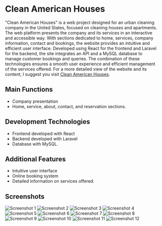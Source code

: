 # Clean American Houses

"Clean American Houses" is a web project designed for an urban cleaning company in the United States, focused on cleaning houses and apartments. The web platform presents the company and its services in an interactive and accessible way. With sections dedicated to home, services, company information, contact and bookings, the website provides an intuitive and efficient user interface. Developed using React for the frontend and Laravel for the backend, the site integrates an API and a MySQL database to manage customer bookings and queries. The combination of these technologies ensures a smooth user experience and efficient management of the services offered.
For a more detailed view of the website and its content, I suggest you visit [Clean American Houses](https://mycleanamericanhouses.com/).

## Main Functions

- Company presentation
- Home, service, about, contact, and reservation sections.

## Development Technologies

- Frontend developed with React
- Backend developed with Laravel
- Database with MySQL.

## Additional Features

- Intuitive user interface
- Online booking system
- Detailed information on services offered.

## Screenshots

![Screenshot 1](assets/ScreenShots/1.jpg)
![Screenshot 2](assets/ScreenShots/2.png)
![Screenshot 3](assets/ScreenShots/3.jpg)
![Screenshot 4](assets/ScreenShots/4.png)
![Screenshot 5](assets/ScreenShots/5.jpg)
![Screenshot 6](assets/ScreenShots/6.png)
![Screenshot 7](assets/ScreenShots/7.jpg)
![Screenshot 8](assets/ScreenShots/8.png)
![Screenshot 9](assets/ScreenShots/9.png)
![Screenshot 10](assets/ScreenShots/10.png)
![Screenshot 11](assets/ScreenShots/11.png)
![Screenshot 12](assets/ScreenShots/12.png)<!-- Add your screenshots here -->
<!--stackedit_data:
eyJoaXN0b3J5IjpbLTU4MzIyMDk4NF19
-->